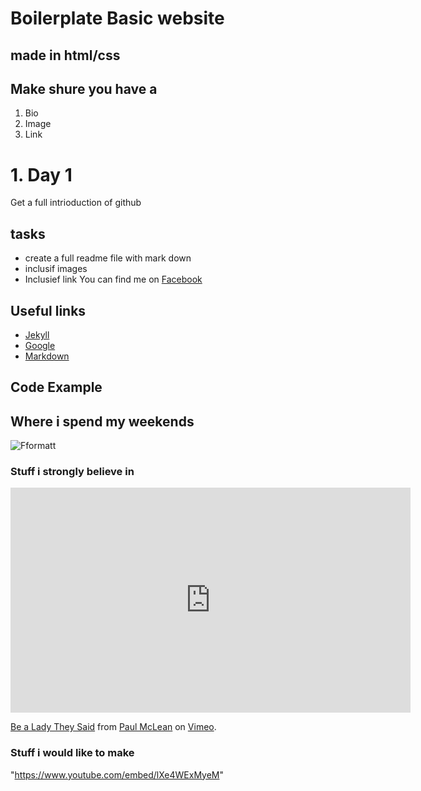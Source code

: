 # Boilerplate Basic website

## made in html/css

## Make shure you have a

1. Bio
2. Image
3. Link

# 1. Day 1

Get a full intrioduction of github

## tasks

- create a full readme file with mark down
- inclusif images
- Inclusief link
You can find me on [Facebook](https://www.facebook.com/damncath)

## Useful links

- [Jekyll](http://jekyll.org)
- [Google](http://google.com)
- [Markdown](https://en.wikipedia.org/wiki/Markdown)

## Code Example

## Where i spend my weekends

![Fformatt](\Fabzero\Images)

### Stuff i strongly believe in

<iframe src="https://player.vimeo.com/video/393253445?autoplay=1&color=000000&title=0&byline=0&portrait=0" width="640" height="360" frameborder="0" allow="autoplay; fullscreen" allowfullscreen>
</iframe>
<p><a href="https://vimeo.com/393253445">Be a Lady They Said</a> from <a href="https://vimeo.com/user48031317">Paul McLean</a> on <a href="https://vimeo.com">Vimeo</a>.

### Stuff i would like to make

"https://www.youtube.com/embed/lXe4WExMyeM"
